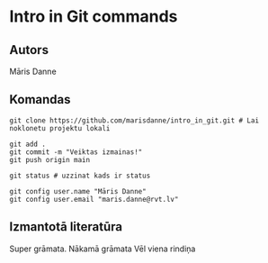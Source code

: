 # Intro in Git commands
## Autors
Māris Danne


## Komandas
```
git clone https://github.com/marisdanne/intro_in_git.git # Lai noklonetu projektu lokali

git add .
git commit -m "Veiktas izmainas!"
git push origin main

git status # uzzinat kads ir status

git config user.name "Māris Danne"
git config user.email "maris.danne@rvt.lv"

```

## Izmantotā literatūra
Super grāmata. 
Nākamā grāmata
Vēl viena rindiņa
